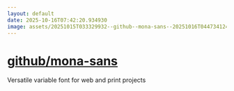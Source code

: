 ```yaml
---
layout: default
date: 2025-10-16T07:42:20.934930
image: assets/20251015T033329932--github--mona-sans--20251016T044734124--cropped.png
---
```


# [github/mona-sans](https://github.com/github/mona-sans)

Versatile variable font for web and print projects
